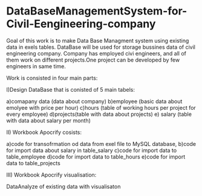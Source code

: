 # DataBaseManagementSystem-for-Civil-Eengineering-company

Goal of this work is to make Data Base Managment system using existing data in exels tables. 
DataBase will be used for storage bussines data of civil engineering company. Company has employed 
civi engineers, and all of them work on different projects.One project can be developed by few 
engineers in same time.

Work is consisted in four main parts:

I)Design DataBase that  is conisted of 5 main tabels:

a)comapany data (data about company)
b)employee (basic data about emolyee with price per hour)
c)hours (table of working hours per project for every employee)
d)projects(table with data about projects)
e) salary (table with data about salary per month)

II) Workbook Apocrify cosists:

a)code for transofrmation od data from exel file to MySQL database,
b)code for import data about salary in table_salary
c)code for import data to table_employee
d)code for import data to table_hours
e)code for import data to table_projects

III)  Workbook Apocrify visualisation:

DataAnalyze of existing data with visualisaton



